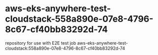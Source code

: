 # aws-eks-anywhere-test-cloudstack-558a890e-07e8-4796-8c67-cf40bb83292d-74
repository for use with E2E test job aws-eks-anywhere-test-cloudstack:558a890e-07e8-4796-8c67-cf40bb83292d-74
